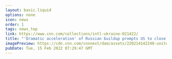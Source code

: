 ```yaml
---
layout: basic.liquid
options: none
icon: news
order: 1
tags: news_top
link: https://www.cnn.com/collections/intl-ukraine-021422/
title: "'Dramatic acceleration' of Russian buildup prompts US to close Kyiv embassy"
imagePreview: https://cdn.cnn.com/cnnnext/dam/assets/220214142240-united-states-kyiv-embassy-0212-video-synd-2.jpg
pubDate: Tue, 15 Feb 2022 07:29:47 GMT
---
```

